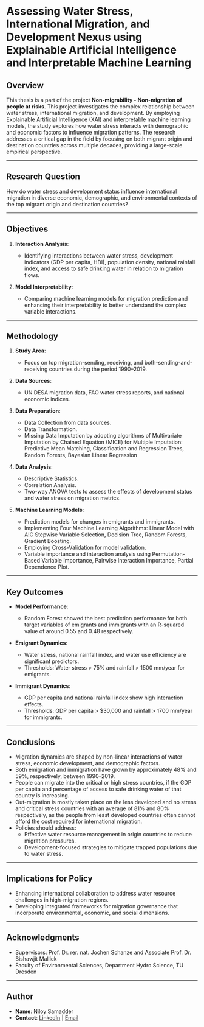 # Assessing Water Stress, International Migration, and Development Nexus using Explainable Artificial Intelligence and Interpretable Machine Learning
## Overview
This thesis is a part of the project **Non-migrability - Non-migration of people at risks**. This project investigates the complex relationship between water stress, international migration, and development. By employing Explainable Artificial Intelligence (XAI) and interpretable machine learning models, the study explores how water stress interacts with demographic and economic factors to influence migration patterns. The research addresses a critical gap in the field by focusing on both migrant origin and destination countries across multiple decades, providing a large-scale empirical perspective.

---

## Research Question
How do water stress and development status influence international migration in diverse economic, demographic, and environmental contexts of the top migrant origin and destination countries?

---

## Objectives
1. **Interaction Analysis**:
   - Identifying interactions between water stress, development indicators (GDP per capita, HDI), population density, national rainfall index, and access to safe drinking water in relation to migration flows.

2. **Model Interpretability**:
   - Comparing machine learning models for migration prediction and enhancing their interpretability to better understand the complex variable interactions.

---

## Methodology
1. **Study Area**:
   - Focus on top migration-sending, receiving, and both-sending-and-receiving countries during the period 1990–2019.
   
2. **Data Sources**:
   - UN DESA migration data, FAO water stress reports, and national economic indices.
    
3. **Data Preparation**:
    - Data Collection from data sources.
    - Data Transformation.
    - Missing Data Imputation by adopting algorithms of Multivariate Imputation by Chained Equation (MICE) for Multiple Imputation: Predictive Mean Matching, Classification and Regression Trees, Random Forests, Bayesian Linear Regression

4. **Data Analysis**:
   - Descriptive Statistics.
   - Correlation Analysis.
   - Two-way ANOVA tests to assess the effects of development status and water stress on migration metrics.

5. **Machine Learning Models**:
   - Prediction models for changes in emigrants and immigrants.
   - Implementing Four Machine Learning Algorithms: Linear Model with AIC Stepwise Variable Selection, Decision Tree, Random Forests, Gradient Boosting.
   - Employing Cross-Validation for model validation.
   - Variable importance and interaction analysis using Permutation-Based Variable Importance, Pairwise Interaction Importance, Partial Dependence Plot.

---

## Key Outcomes
- **Model Performance**:
  - Random Forest showed the best prediction performance for both target variables of emigrants and immigrants with an R-squared value of around 0.55 and 0.48 respectively.

- **Emigrant Dynamics**:
  - Water stress, national rainfall index, and water use efficiency are significant predictors.
  - Thresholds: Water stress > 75% and rainfall > 1500 mm/year for emigrants.

- **Immigrant Dynamics**:
  - GDP per capita and national rainfall index show high interaction effects.
  - Thresholds: GDP per capita > $30,000 and rainfall > 1700 mm/year for immigrants.

---

## Conclusions
- Migration dynamics are shaped by non-linear interactions of water stress, economic development, and demographic factors.
- Both emigration and immigration have grown by approximately 48% and 59%, respectively, between 1990–2019.
- People can migrate into the critical or high stress countries, if the GDP per capita and percentage of access to safe drinking water of that country is increasing.
- Out-migration is mostly taken place on the less developed and no stress and critical stress countries with an average of 81% and 80% respectively, as the people from least developed countries often cannot afford the cost required for international migration.
- Policies should address:
  - Effective water resource management in origin countries to reduce migration pressures.
  - Development-focused strategies to mitigate trapped populations due to water stress.

---

## Implications for Policy
- Enhancing international collaboration to address water resource challenges in high-migration regions.
- Developing integrated frameworks for migration governance that incorporate environmental, economic, and social dimensions.

---

## Acknowledgments
- Supervisors: Prof. Dr. rer. nat. Jochen Schanze and Associate Prof. Dr. Bishawjit Mallick
- Faculty of Environmental Sciences, Department Hydro Science, TU Dresden

---
## Author
- **Name**: Niloy Samadder
- **Contact**: [LinkedIn](https://www.linkedin.com/in/niloy-samadder-a6533a167/) | [Email](mailto:niloysamadder.ruet@gmail.com)

